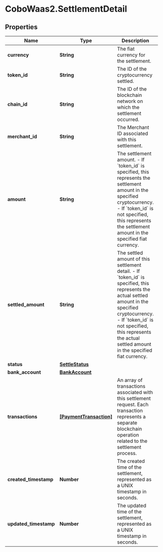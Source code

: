 # CoboWaas2.SettlementDetail

## Properties

Name | Type | Description | Notes
------------ | ------------- | ------------- | -------------
**currency** | **String** | The fiat currency for the settlement. | [optional] 
**token_id** | **String** | The ID of the cryptocurrency settled. | [optional] 
**chain_id** | **String** | The ID of the blockchain network on which the settlement occurred. | [optional] 
**merchant_id** | **String** | The Merchant ID associated with this settlement. | [optional] 
**amount** | **String** | The settlement amount.  - If &#x60;token_id&#x60; is specified, this represents the settlement amount in the specified cryptocurrency.  - If &#x60;token_id&#x60; is not specified, this represents the settlement amount in the specified fiat currency.  | [optional] 
**settled_amount** | **String** | The settled amount of this settlement detail.  - If &#x60;token_id&#x60; is specified, this represents the actual settled amount in the specified cryptocurrency.  - If &#x60;token_id&#x60; is not specified, this represents the actual settled amount in the specified fiat currency.  | [optional] 
**status** | [**SettleStatus**](SettleStatus.md) |  | [optional] 
**bank_account** | [**BankAccount**](BankAccount.md) |  | [optional] 
**transactions** | [**[PaymentTransaction]**](PaymentTransaction.md) | An array of transactions associated with this settlement request. Each transaction represents a separate blockchain operation related to the settlement process. | [optional] 
**created_timestamp** | **Number** | The created time of the settlement, represented as a UNIX timestamp in seconds. | [optional] 
**updated_timestamp** | **Number** | The updated time of the settlement, represented as a UNIX timestamp in seconds. | [optional] 


